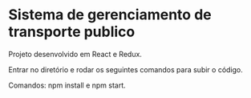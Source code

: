 # Sistema de gerenciamento de transporte publico
Projeto desenvolvido em React e Redux.

Entrar no diretório e rodar os seguintes comandos para subir o código.

Comandos: npm install e npm start.

